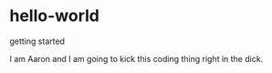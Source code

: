 # hello-world
getting started

I am Aaron and I am going to kick this coding thing right in the dick.
